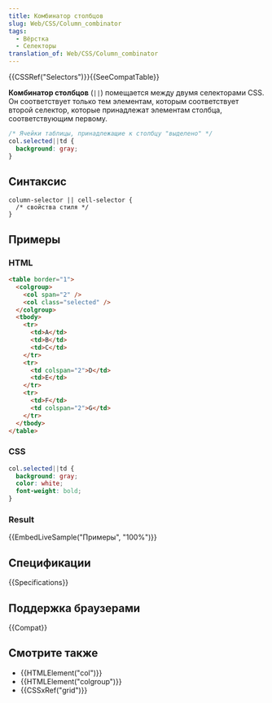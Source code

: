 ```yaml
---
title: Комбинатор столбцов
slug: Web/CSS/Column_combinator
tags:
  - Вёрстка
  - Селекторы
translation_of: Web/CSS/Column_combinator
---
```


{{CSSRef("Selectors")}}{{SeeCompatTable}}

**Комбинатор столбцов** (`||`) помещается между двумя селекторами CSS. Он соответствует только тем элементам, которым соответствует второй селектор, которые принадлежат элементам столбца, соответствующим первому.

```css
/* Ячейки таблицы, принадлежащие к столбцу "выделено" */
col.selected||td {
  background: gray;
}
```

## Синтаксис

```
column-selector || cell-selector {
  /* свойства стиля */
}
```

## Примеры

### HTML

```html
<table border="1">
  <colgroup>
    <col span="2" />
    <col class="selected" />
  </colgroup>
  <tbody>
    <tr>
      <td>A</td>
      <td>B</td>
      <td>C</td>
    </tr>
    <tr>
      <td colspan="2">D</td>
      <td>E</td>
    </tr>
    <tr>
      <td>F</td>
      <td colspan="2">G</td>
    </tr>
  </tbody>
</table>
```

### CSS

```css
col.selected||td {
  background: gray;
  color: white;
  font-weight: bold;
}
```

### Result

{{EmbedLiveSample("Примеры", "100%")}}

## Спецификации

{{Specifications}}

## Поддержка браузерами

{{Compat}}

## Смотрите также

- {{HTMLElement("col")}}
- {{HTMLElement("colgroup")}}
- {{CSSxRef("grid")}}
